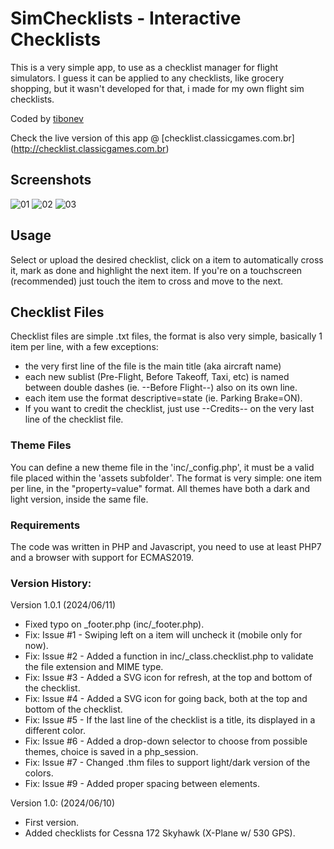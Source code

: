 # SimChecklists - Interactive Checklists
This is a very simple app, to use as a checklist manager for flight simulators. 
I guess it can be applied to any checklists, like grocery shopping, but it wasn't developed for that, i made for my own flight sim checklists.

Coded by [tibonev](http://classicgames.com.br)

Check the live version of this app @ [checklist.classicgames.com.br] (http://checklist.classicgames.com.br)

## Screenshots

![01](http://classicgames.com.br/temp/simcheck01.png) ![02](http://classicgames.com.br/temp/simcheck02.png)
![03](http://classicgames.com.br/temp/simcheck03.png) 

## Usage
Select or upload the desired checklist, click on a item to automatically cross it, mark as done and highlight the next item. 
If you're on a touchscreen (recommended) just touch the item to cross and move to the next.


## Checklist Files
Checklist files are simple .txt files, the format is also very simple, basically 1 item per line, with a few exceptions:
- the very first line of the file is the main title (aka aircraft name)
- each new sublist (Pre-Flight, Before Takeoff, Taxi, etc) is named between double dashes (ie. --Before Flight--) also on its own line.
- each item use the format descriptive=state (ie. Parking Brake=ON). 
- If you want to credit the checklist, just use --Credits-- on the very last line of the checklist file.


### Theme Files 
You can define a new theme file in the 'inc/_config.php', it must be a valid file placed within the 'assets subfolder'.
The format is very simple: one item per line, in the "property=value" format. 
All themes have both a dark and light version, inside the same file.


### Requirements
The code was written in PHP and Javascript, you need to use at least PHP7 and a browser with support for ECMAS2019.


### Version History: 

Version 1.0.1 (2024/06/11)
- Fixed typo on _footer.php (inc/_footer.php).
- Fix: Issue #1 - Swiping left on a item will uncheck it (mobile only for now).
- Fix: Issue #2 - Added a function in inc/_class.checklist.php to validate the file extension and MIME type.
- Fix: Issue #3 - Added a SVG icon for refresh, at the top and bottom of the checklist.
- Fix: Issue #4 - Added a SVG icon for going back, both at the top and bottom of the checklist.
- Fix: Issue #5 - If the last line of the checklist is a title, its displayed in a different color.
- Fix: Issue #6 - Added a drop-down selector to choose from possible themes, choice is saved in a php_session.
- Fix: Issue #7 - Changed .thm files to support light/dark version of the colors.
- Fix: Issue #9 - Added proper spacing between elements.

Version 1.0: (2024/06/10)
- First version.
- Added checklists for Cessna 172 Skyhawk (X-Plane w/ 530 GPS).
